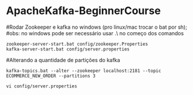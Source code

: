 # ApacheKafka-BeginnerCourse

#Rodar Zookeeper e kafka no windows (pro linux/mac trocar o bat por sh); 
#obs: no windows pode ser necessário usar .\ no começo dos comandos

    zookeeper-server-start.bat config/zookeeper.Properties
    kafka-server-start.bat config/server.properties

#Alterando a quantidade de partições do kafka

    kafka-topics.bat --alter --zookeeper localhost:2181 --topic ECOMMERCE_NEW_ORDER --partitions 3

    vi config/server.properties